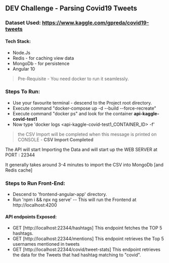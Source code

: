 ## DEV Challenge - Parsing Covid19 Tweets

### Dataset Used: https://www.kaggle.com/gpreda/covid19-tweets

#### Tech Stack:
- Node.Js
- Redis   - for caching view data
- MongoDb - for persistence
- Angular 10

> Pre-Requisite - You need docker to run it seamlessly.

### Steps To Run:
- Use your favourite terminal - descend to the Project root directory.
- Execute command "docker-compose up -d --build --force-recreate"
- Execute command "docker ps" and look for the container <b>api-kaggle-covid-test1</b>
- Now type 'docker logs <api-kaggle-covid-test1_CONTAINER_ID> -f'

> the CSV Import will be completed when this message is printed on CONSOLE - <b>CSV Import Completed</b>

The API will start Importing the Data and will start up the WEB SERVER at PORT : 22344

It generally takes around 3-4 minutes to import the CSV into MongoDb [and Redis cache]


### Steps to Run Front-End:
- Descend to 'frontend-angular-app' directory.
- Run 'npm i && npx ng serve'
-- This will run the Frontend at http://localhost:4200


#### API endpoints Exposed:
- GET [http://localhost:22344/hashtags] This endpoint fetches the TOP 5 hashtags.
- GET [http://localhost:22344/mentions] This endpoint retrieves the Top 5 usernames mentioned in tweets
- GET [http://localhost:22344/covid/tweet-stats] This endpoint retrieves the data for the Tweets that had hashtag matching to "covid".